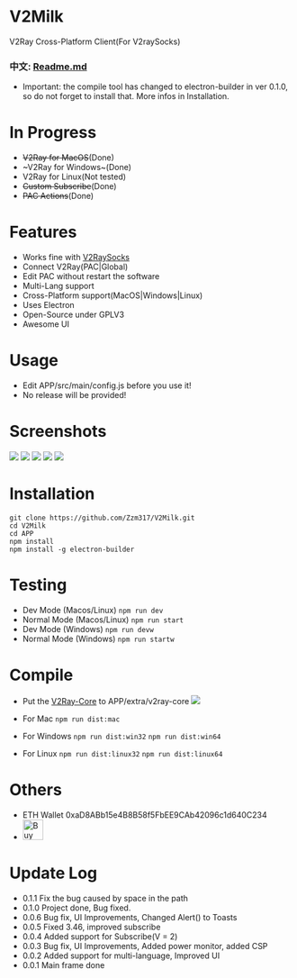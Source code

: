 # V2Milk
V2Ray Cross-Platform Client(For V2raySocks)

### 中文: [Readme.md](https://github.com/Zzm317/V2Milk/blob/master/README.md)

* Important: the compile tool has changed to electron-builder in ver 0.1.0, so do not forget to install that. More infos in Installation.

# In Progress
* ~~V2Ray for MacOS~~(Done)
* ~V2Ray for Windows~(Done)
* V2Ray for Linux(Not tested)
* ~~Custom Subscribe~~(Done)
* ~~PAC Actions~~(Done)

# Features
* Works fine with [V2RaySocks](https://github.com/Zzm317/v2raysocks)
* Connect V2Ray(PAC|Global)
* Edit PAC without restart the software
* Multi-Lang support 
* Cross-Platform support(MacOS|Windows|Linux)
* Uses Electron
* Open-Source under GPLV3
* Awesome UI

# Usage
* Edit APP/src/main/config.js before you use it!
* No release will be provided!

# Screenshots
![](https://raw.githubusercontent.com/Zzm317/V2Milk/master/images/1.jpg)
![](https://raw.githubusercontent.com/Zzm317/V2Milk/master/images/2.jpg)
![](https://raw.githubusercontent.com/Zzm317/V2Milk/master/images/3.jpg)
![](https://raw.githubusercontent.com/Zzm317/V2Milk/master/images/4.jpg)
![](https://raw.githubusercontent.com/Zzm317/V2Milk/master/images/5.jpg)

# Installation
```
git clone https://github.com/Zzm317/V2Milk.git
cd V2Milk
cd APP
npm install
npm install -g electron-builder
```

# Testing
* Dev Mode      (Macos/Linux)     ```npm run dev```
* Normal Mode   (Macos/Linux)     ```npm run start```
* Dev Mode      (Windows)         ```npm run devw```
* Normal Mode   (Windows)         ```npm run startw```

# Compile
* Put the [V2Ray-Core](https://github.com/v2ray/v2ray-core/releases) to APP/extra/v2ray-core
![](https://raw.githubusercontent.com/Zzm317/V2Milk/master/images/6.jpg)
* For Mac
	```npm run dist:mac```

* For Windows
	```npm run dist:win32```
	```npm run dist:win64```

* For Linux
	```npm run dist:linux32```
	```npm run dist:linux64```


# Others
* ETH Wallet 0xaD8ABb15e4B8B58f5FbEE9CAb42096c1d640C234
* <a href='https://ko-fi.com/U7U7K54E' target='_blank'><img height='36' style='border:0px;height:36px;' src='https://az743702.vo.msecnd.net/cdn/kofi4.png?v=f' border='0' alt='Buy Me a Coffee' /></a>

# Update Log
* 0.1.1 Fix the bug caused by space in the path
* 0.1.0 Project done, Bug fixed.
* 0.0.6 Bug fix, UI Improvements, Changed Alert() to Toasts
* 0.0.5 Fixed 3.46, improved subscribe
* 0.0.4 Added support for Subscribe(V = 2)
* 0.0.3 Bug fix, UI Improvements, Added power monitor, added CSP
* 0.0.2 Added support for multi-language, Improved UI
* 0.0.1 Main frame done
